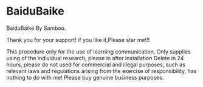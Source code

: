 # BaiduBaike

BaiduBaike By Samboo.

Thank you for your support! if you like it,Please star me!!!

This procedure only for the use of learning communication, Only supplies using of the individual research, please in after installation
Delete in 24 hours, please do not used for commercial and illegal purposes, such as relevant laws and regulations arising from the exercise of responsibility, has nothing to do with me! Please buy genuine business purposes. 
